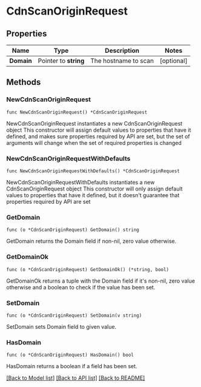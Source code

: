 # CdnScanOriginRequest

## Properties

Name | Type | Description | Notes
------------ | ------------- | ------------- | -------------
**Domain** | Pointer to **string** | The hostname to scan | [optional] 

## Methods

### NewCdnScanOriginRequest

`func NewCdnScanOriginRequest() *CdnScanOriginRequest`

NewCdnScanOriginRequest instantiates a new CdnScanOriginRequest object
This constructor will assign default values to properties that have it defined,
and makes sure properties required by API are set, but the set of arguments
will change when the set of required properties is changed

### NewCdnScanOriginRequestWithDefaults

`func NewCdnScanOriginRequestWithDefaults() *CdnScanOriginRequest`

NewCdnScanOriginRequestWithDefaults instantiates a new CdnScanOriginRequest object
This constructor will only assign default values to properties that have it defined,
but it doesn't guarantee that properties required by API are set

### GetDomain

`func (o *CdnScanOriginRequest) GetDomain() string`

GetDomain returns the Domain field if non-nil, zero value otherwise.

### GetDomainOk

`func (o *CdnScanOriginRequest) GetDomainOk() (*string, bool)`

GetDomainOk returns a tuple with the Domain field if it's non-nil, zero value otherwise
and a boolean to check if the value has been set.

### SetDomain

`func (o *CdnScanOriginRequest) SetDomain(v string)`

SetDomain sets Domain field to given value.

### HasDomain

`func (o *CdnScanOriginRequest) HasDomain() bool`

HasDomain returns a boolean if a field has been set.


[[Back to Model list]](../README.md#documentation-for-models) [[Back to API list]](../README.md#documentation-for-api-endpoints) [[Back to README]](../README.md)


